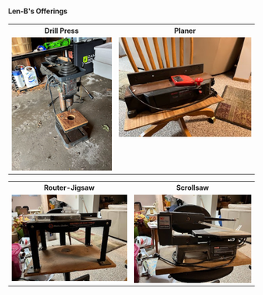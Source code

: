####  Len-B's Offerings

<table>
  <tr>
    <th>Drill Press</td>
    <th>Planer</td>
  </tr>
  <tr>
      <td valign="top">
      <a href="./drill-press.jpg">
      <img src="./Thumbnails/drill-press-T.jpg">
      </a>
      </td>
      <td valign="top">
      <a href="./planer.jpg">
      <img src="./Thumbnails/planer-T.jpg">
      </a>
      </td>

  </tr>
 </table>

<table>
  <tr>
    <th>Router-Jigsaw</td>
    <th>Scrollsaw</td>
  </tr>
  <tr>
      <td valign="top">
       <a href="./router-jigsaw.jpg">
      <img src="./Thumbnails/router-jigsaw-T.jpg">
      </a>
      </td>
      <td valign="top">
      <a href="./scrollsaw.jpg">
      <img src="./Thumbnails/scrollsaw-T.jpg">
      </a>
      </td>

  </tr>
 </table>
